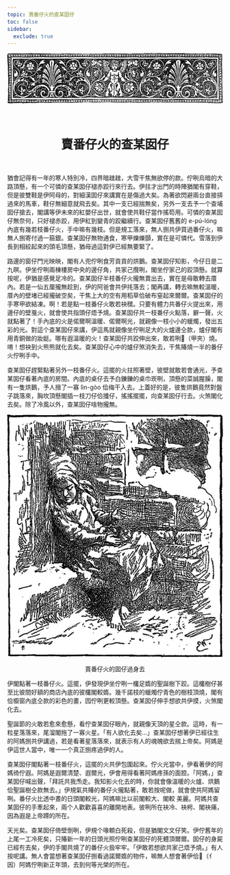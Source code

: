 ```yaml
---
topic: 賣番仔火的查某囡仔
toc: false
sidebar:
  exclude: true
---
```


![](images/the_little_match_seller_header.png)

<br>
<h1 style="text-align:center"> 賣番仔火的查某囡仔 </h1>
<br>

猶會記得有一年的寒人特別冷，四界暗趖趖，大雪干焦無欲停的款。佇咧烏暗的大路頂懸，有一个可憐的查某囡仔褪赤跤行來行去。伊拄才出門的時陣猶閣有穿鞋，但是彼雙鞋是伊阿母的，對細漢囡仔來講實在是傷過大矣。為著欲閃避兩台直接挵過來的馬車，鞋仔無細意就飛去矣。其中一支已經揣無矣，另外一支去予一个查埔囡仔搶去，閣講等伊未來的紅嬰仔出世，就會使共鞋仔當作搖笱用。可憐的查某囡仔無奈何，只好褪赤跤，用伊紅到變青的跤繼續行。查某囡仔舊舊的 e-pú-lóng 內底有幾若枝番仔火，手中嘛有幾枝。但是規工落來，無人捌共伊買過番仔火，嘛無人捌寄付過一箍銀。查某囡仔無物通食，寒甲爍爍顫，實在是可憐代。雪落到伊長到相絞起來的頭毛頂懸，猶毋過這對伊已經無要緊了。

路邊的窗仔門光映映，閣有人兜佇咧食芳貢貢的烘鵝。查某囡仔知影，今仔日是二九暝。伊坐佇咧兩棟樓房中央的邊仔角，共家己攬咧，閣坐佇家己的跤頂懸。就算按呢，伊猶是感覺足冷的。查某囡仔半枝番仔火攏無賣出去，實在是毋敢轉去厝內。若是一仙五厘攏無趁到，伊的阿爸會共伊㧌落去；閣再講，轉去嘛無較溫暖，厝內的壁堵已經攏破空矣，干焦上大的空有用稻草佮破布窒起來爾爾。查某囡仔的手寒甲欲結凍。啊！若是點一枝番仔火敢若袂䆀。只要有體力共番仔火提出來，用邊仔的壁戛火，就會使共指頭仔焐予燒。查某囡仔共一枝番仔火點落，擗一聲，火就點著了！手內底的火是偌爾啊溫暖、偌爾啊光，就親像一枝小小的蠟燭，發出五彩的光。對這个查某囡仔來講，伊這馬就親像坐佇咧足大的火爐邊仝款，爐仔閣有用青銅做的妝娗。哪有遐溫暖的火！查某囡仔共跤伸出來，敢若咧𤲍（甲夾）燒。唷！想袂到火熊熊就化去矣。查某囡仔心中的爐仔煞消失去，干焦賰燒一半的番仔火佇咧手中。

查某囡仔趕緊點著另外一枝番仔火。這擺的火拄照著壁，彼壁就敢若會通光，予查某囡仔看著內底的房間。內底的桌仔去予白鑠鑠的桌巾崁咧，頂懸的菜誠腥臊，閣有一隻烘鵝，予人搢了一寡 	lìn-gòo 佮梅干入去。上蓋好的是，彼隻烘鵝竟然對盤子跳落來，胸坎頂懸閣插一枝刀仔佮攕仔，搖搖擺擺，向查某囡仔行去。火煞閣化去矣。除了冷風以外，查某囡仔啥物攏無。

![](images/the_little_match_seller_1.png)
<p style="text-align:center"> 賣番仔火的囡仔過身去 </p>

伊閣點著一枝番仔火。這擺，伊發現伊坐佇咧一欉足媠的聖誕樹下跤。這欉樹仔甚至比彼間好額的商店內底的彼欉閣較媠。幾千諾枝的蠟燭佇青色的樹枝頂燒，閣有佮櫥窗內底仝款的彩色的畫，囥佇咧更較頂懸。查某囡仔伸手想欲共伊摸，火煞閣化去。

聖誕節的火敢若愈來愈懸，看佇查某囡仔眼內，就親像天頂的星仝款。這時，有一粒星落落來，尾溜閣拖了一寡火星。「有人欲化去矣...」查某囡仔想著伊已經往生的阿媽捌共伊講過，若是看著星落落來，就表示有人的魂魄欲去揣上帝矣。阿媽是伊這世人當中，唯一一个真正捌疼過伊的人。

查某囡仔閣點著一枝番仔火，這擺的火共伊包圍起來。佇火光當中，伊看著伊的阿媽徛佇遐。阿媽是遐爾清楚、遐爾光，伊會用得看著阿媽疼孫的面腔。「阿媽，」查某囡仔喊出聲，「拜託共我𤆬走。我知影火化去的時，你就會像溫暖的火爐、烘鵝佮聖誕樹仝款無去。」伊規氣共賰的番仔火攏點著，敢若按呢做，就會使共阿媽留咧。番仔火比透中晝的日頭閣較光，阿媽嘛比以前閣較大、閣較	美麗。阿媽共查某囡仔的手牽起來，兩个人歡歡喜喜的離開地表。彼咧所在袂冷、袂枵、閣袂痛，因為遐是上帝蹛的所在。

天光矣。查某囡仔倚壁倒咧，伊規个喙䫌白死殺，但是猶閣文文仔笑。伊佇舊年的上尾一工冷死矣，只賰新一年的日頭光照佇咧查某囡仔的死體頂爾爾。囡仔的身屍已經𠕇去矣，伊的手閣共燒了的番仔火扱牢牢。「伊敢若想欲共家己焐予燒。」有人按呢講。無人會當想著查某囡仔捌看過諾爾媠的物件，嘛無人想會著伊佮𪜶（亻因）阿媽佇咧新正年頭，去到何等光榮的所在。